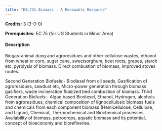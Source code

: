 ```yaml
---
title: "ESL731 Biomass - A Renewable Resource"
---
```

**Credits:** 3 (3-0-0)

**Prerequisites:** EC 75 (for UG Students in Minor Area)

#### Description
Biogas-animal dung and agroresidues and other cellulose wastes, ethanol from wheat or corn, sugar cane, sweetsorghum, beet roots, grapes, starch etc. pyrolysis of biomass. Direct combustion of biomass, Improved stoves routes.

Second Generation Biofuels:- Biodiesel from oil seeds, Gasification of agroresidues, sawdust etc, Micro-power generation through biomass gasifiers, waste incineration fluidized bed combustion of biomass. Third Generation Biofuels:- Algae based Biodiesel, Ethanol, Hydrogen, alcohols from agroresidues, chemical composition of lignocellulosic biomass fuels and chemicals from each component biomass (Hemicellulose, Cellulose, and Lignin), Chemical, Thermochemical and Biochemical processes, Availability of biomass, petrocrops, aquatic biomass and its potential, concept of bioeconomy and biorefineries.
